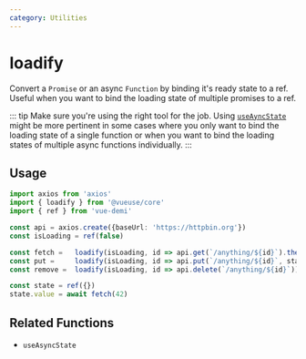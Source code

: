 ```yaml
---
category: Utilities
---
```


# loadify

Convert a `Promise` or an async `Function` by binding it's ready state to a ref.
Useful when you want to bind the loading state of multiple promises to a ref.

::: tip
Make sure you're using the right tool for the job. Using [`useAyncState`](/core/useAsyncState/)
might be more pertinent in some cases where you only want to bind the loading state of a single function 
or when you want to bind the loading states of multiple async functions individually.
:::

## Usage

```ts
import axios from 'axios'
import { loadify } from '@vueuse/core'
import { ref } from 'vue-demi'

const api = axios.create({baseUrl: 'https://httpbin.org'})
const isLoading = ref(false)

const fetch =   loadify(isLoading, id => api.get(`/anything/${id}`).then(res => res.data))
const put =     loadify(isLoading, id => api.put(`/anything/${id}`, state.value))
const remove =  loadify(isLoading, id => api.delete(`/anything/${id}`))

const state = ref({})
state.value = await fetch(42)
```

## Related Functions

- `useAsyncState`
